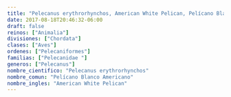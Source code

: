 ```yaml
---
title: "Pelecanus erythrorhynchos, American White Pelican, Pelícano Blanco Americano"
date: 2017-08-18T20:46:32-06:00
draft: false
reinos: ["Animalia"]
divisiones: ["Chordata"]
clases: ["Aves"]
ordenes: ["Pelecaniformes"]
familias: ["Pelecanidae "]
generos: ["Pelecanus"]
nombre_cientifico: "Pelecanus erythrorhynchos"
nombre_comun: "Pelícano Blanco Americano"
nombre_ingles: "American White Pelican"
---
```

